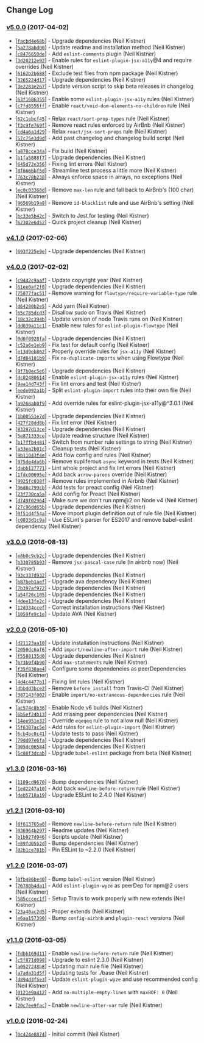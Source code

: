 ## Change Log

### [v5.0.0](https://github.com/wyze/eslint-config-wyze/releases/tag/v5.0.0) (2017-04-02)

* [[`facbd4e68b`](https://github.com/wyze/eslint-config-wyze/commit/facbd4e68b)] - Upgrade dependencies (Neil Kistner)
* [[`5a278abd00`](https://github.com/wyze/eslint-config-wyze/commit/5a278abd00)] - Update readme and installation method (Neil Kistner)
* [[`c8476650de`](https://github.com/wyze/eslint-config-wyze/commit/c8476650de)] - Add `eslint-comments` plugin (Neil Kistner)
* [[`3d20212e92`](https://github.com/wyze/eslint-config-wyze/commit/3d20212e92)] - Enable rules for `eslint-plugin-jsx-a11y`@4 and require overrides (Neil Kistner)
* [[`6162b2b688`](https://github.com/wyze/eslint-config-wyze/commit/6162b2b688)] - Exclude test files from npm package (Neil Kistner)
* [[`3265224d17`](https://github.com/wyze/eslint-config-wyze/commit/3265224d17)] - Upgrade dependencies (Neil Kistner)
* [[`3e2283e267`](https://github.com/wyze/eslint-config-wyze/commit/3e2283e267)] - Update version script to skip beta releases in changelog (Neil Kistner)
* [[`63f1686355`](https://github.com/wyze/eslint-config-wyze/commit/63f1686355)] - Enable some `eslint-plugin-jsx-a11y` rules (Neil Kistner)
* [[`c7fd8556ff`](https://github.com/wyze/eslint-config-wyze/commit/c7fd8556ff)] - Enable `react/void-dom-elements-no-children` rule (Neil Kistner)
* [[`62c1ebcf45`](https://github.com/wyze/eslint-config-wyze/commit/62c1ebcf45)] - Relax `react/sort-prop-types` rule (Neil Kistner)
* [[`f3c9fe769f`](https://github.com/wyze/eslint-config-wyze/commit/f3c9fe769f)] - Remove react rules enforced by AirBnb (Neil Kistner)
* [[`cd4a6a1d29`](https://github.com/wyze/eslint-config-wyze/commit/cd4a6a1d29)] - Relax `react/jsx-sort-props` rule (Neil Kistner)
* [[`57c75e3d9d`](https://github.com/wyze/eslint-config-wyze/commit/57c75e3d9d)] - Add past changelog and changelog build script (Neil Kistner)
* [[`a878cce34a`](https://github.com/wyze/eslint-config-wyze/commit/a878cce34a)] - Fix build (Neil Kistner)
* [[`b1fa5888f7`](https://github.com/wyze/eslint-config-wyze/commit/b1fa5888f7)] - Upgrade dependencies (Neil Kistner)
* [[`645d72e356`](https://github.com/wyze/eslint-config-wyze/commit/645d72e356)] - Fixing lint errors (Neil Kistner)
* [[`8f666bbf5d`](https://github.com/wyze/eslint-config-wyze/commit/8f666bbf5d)] - Streamline test process a little more (Neil Kistner)
* [[`763c78b238`](https://github.com/wyze/eslint-config-wyze/commit/763c78b238)] - Always enforce space in arrays, no exceptions (Neil Kistner)
* [[`ec0c03368d`](https://github.com/wyze/eslint-config-wyze/commit/ec0c03368d)] - Remove `max-len` rule and fall back to AirBnb's (100 char) (Neil Kistner)
* [[`96569b19a8`](https://github.com/wyze/eslint-config-wyze/commit/96569b19a8)] - Remove `id-blacklist` rule and use AirBnb's setting (Neil Kistner)
* [[`bc33e5b42c`](https://github.com/wyze/eslint-config-wyze/commit/bc33e5b42c)] - Switch to Jest for testing (Neil Kistner)
* [[`62302e6d52`](https://github.com/wyze/eslint-config-wyze/commit/62302e6d52)] - Quick project cleanup (Neil Kistner)

### [v4.1.0](https://github.com/wyze/eslint-config-wyze/releases/tag/v4.1.0) (2017-02-06)

* [[`693f225e9e`](https://github.com/wyze/eslint-config-wyze/commit/693f225e9e)] - Upgrade dependencies (Neil Kistner)

### [v4.0.0](https://github.com/wyze/eslint-config-wyze/releases/tag/v4.0.0) (2017-02-02)

* [[`c9442c9aaf`](https://github.com/wyze/eslint-config-wyze/commit/c9442c9aaf)] - Update copyright year (Neil Kistner)
* [[`61ee0af2f8`](https://github.com/wyze/eslint-config-wyze/commit/61ee0af2f8)] - Upgrade dependencies (Neil Kistner)
* [[`75077fac51`](https://github.com/wyze/eslint-config-wyze/commit/75077fac51)] - Remove warning for `flowtype/require-variable-type` rule (Neil Kistner)
* [[`d64280b2e5`](https://github.com/wyze/eslint-config-wyze/commit/d64280b2e5)] - Add yarn (Neil Kistner)
* [[`65c785dcd3`](https://github.com/wyze/eslint-config-wyze/commit/65c785dcd3)] - Disallow sudo on Travis (Neil Kistner)
* [[`18c32c394b`](https://github.com/wyze/eslint-config-wyze/commit/18c32c394b)] - Update version of node Travis runs on (Neil Kistner)
* [[`dd039a11c1`](https://github.com/wyze/eslint-config-wyze/commit/dd039a11c1)] - Enable new rules for `eslint-plugin-flowtype` (Neil Kistner)
* [[`0d0f0928fa`](https://github.com/wyze/eslint-config-wyze/commit/0d0f0928fa)] - Upgrade dependencies (Neil Kistner)
* [[`c52a6e1eb9`](https://github.com/wyze/eslint-config-wyze/commit/c52a6e1eb9)] - Fix test for default config (Neil Kistner)
* [[`e13d9eb862`](https://github.com/wyze/eslint-config-wyze/commit/e13d9eb862)] - Properly override rules for `jsx-a11y` (Neil Kistner)
* [[`d7d84101b9`](https://github.com/wyze/eslint-config-wyze/commit/d7d84101b9)] - Fix `no-duplicate-imports` when using Flowtype (Neil Kistner)
* [[`9f7b0ec5e6`](https://github.com/wyze/eslint-config-wyze/commit/9f7b0ec5e6)] - Upgrade dependencies (Neil Kistner)
* [[`dc82480614`](https://github.com/wyze/eslint-config-wyze/commit/dc82480614)] - Enable `eslint-plugin-jsx-a11y` rules (Neil Kistner)
* [[`9aa14d743f`](https://github.com/wyze/eslint-config-wyze/commit/9aa14d743f)] - Fix lint errors and test (Neil Kistner)
* [[`eede092a1b`](https://github.com/wyze/eslint-config-wyze/commit/eede092a1b)] - Split `eslint-plugin-import` rules into their own file (Neil Kistner)
* [[`a9268ab0f9`](https://github.com/wyze/eslint-config-wyze/commit/a9268ab0f9)] - Add override rules for eslint-plugin-jsx-a11y@^3.0.1 (Neil Kistner)
* [[`1b00551e7d`](https://github.com/wyze/eslint-config-wyze/commit/1b00551e7d)] - Upgrade dependencies (Neil Kistner)
* [[`427f28dd8b`](https://github.com/wyze/eslint-config-wyze/commit/427f28dd8b)] - Fix lint error (Neil Kistner)
* [[`83287d13ce`](https://github.com/wyze/eslint-config-wyze/commit/83287d13ce)] - Upgrade dependencies (Neil Kistner)
* [[`5e871333ce`](https://github.com/wyze/eslint-config-wyze/commit/5e871333ce)] - Update readme structure (Neil Kistner)
* [[`b17ffb4481`](https://github.com/wyze/eslint-config-wyze/commit/b17ffb4481)] - Switch from number rule settings to string (Neil Kistner)
* [[`a33ea2b01c`](https://github.com/wyze/eslint-config-wyze/commit/a33ea2b01c)] - Cleanup tests (Neil Kistner)
* [[`9b11043f4e`](https://github.com/wyze/eslint-config-wyze/commit/9b11043f4e)] - Add flow config and rules (Neil Kistner)
* [[`975de4da6b`](https://github.com/wyze/eslint-config-wyze/commit/975de4da6b)] - Remove supliferous `async` keyword in tests (Neil Kistner)
* [[`dabb127771`](https://github.com/wyze/eslint-config-wyze/commit/dabb127771)] - Lint whole project and fix lint errors (Neil Kistner)
* [[`1fdc00695e`](https://github.com/wyze/eslint-config-wyze/commit/1fdc00695e)] - Add back `arrow-parens` override (Neil Kistner)
* [[`9925fc038f`](https://github.com/wyze/eslint-config-wyze/commit/9925fc038f)] - Remove rules implemented in Airbnb (Neil Kistner)
* [[`96d8c799cb`](https://github.com/wyze/eslint-config-wyze/commit/96d8c799cb)] - Add tests for preact config (Neil Kistner)
* [[`23f738ca5a`](https://github.com/wyze/eslint-config-wyze/commit/23f738ca5a)] - Add config for Preact (Neil Kistner)
* [[`d749f02964`](https://github.com/wyze/eslint-config-wyze/commit/d749f02964)] - Make sure we don't run npm@2 on Node v4 (Neil Kistner)
* [[`27c96dd65b`](https://github.com/wyze/eslint-config-wyze/commit/27c96dd65b)] - Upgrade dependencies (Neil Kistner)
* [[`0f51d4f54a`](https://github.com/wyze/eslint-config-wyze/commit/0f51d4f54a)] - Move import plugin definition out of rule file (Neil Kistner)
* [[`c0833d1c9a`](https://github.com/wyze/eslint-config-wyze/commit/c0833d1c9a)] - Use ESLint's parser for ES2017 and remove babel-eslint dependency (Neil Kistner)

### [v3.0.0](https://github.com/wyze/eslint-config-wyze/releases/tag/v3.0.0) (2016-08-13)

* [[`e8b0c9cb2c`](https://github.com/wyze/eslint-config-wyze/commit/e8b0c9cb2c)] - Upgrade dependencies (Neil Kistner)
* [[`b330785b93`](https://github.com/wyze/eslint-config-wyze/commit/b330785b93)] - Remove `jsx-pascal-case` rule (in airbnb now) (Neil Kistner)
* [[`93c337d932`](https://github.com/wyze/eslint-config-wyze/commit/93c337d932)] - Upgrade dependencies (Neil Kistner)
* [[`b87beb1aef`](https://github.com/wyze/eslint-config-wyze/commit/b87beb1aef)] - Upgrade ava dependency (Neil Kistner)
* [[`7b397af972`](https://github.com/wyze/eslint-config-wyze/commit/7b397af972)] - Upgrade dependencies (Neil Kistner)
* [[`a54f26c105`](https://github.com/wyze/eslint-config-wyze/commit/a54f26c105)] - Upgrade dependencies (Neil Kistner)
* [[`4dee13fe2c`](https://github.com/wyze/eslint-config-wyze/commit/4dee13fe2c)] - Upgrade dependencies (Neil Kistner)
* [[`12d334ccef`](https://github.com/wyze/eslint-config-wyze/commit/12d334ccef)] - Correct installation instructions (Neil Kistner)
* [[`1059fe9c1e`](https://github.com/wyze/eslint-config-wyze/commit/1059fe9c1e)] - Update AVA (Neil Kistner)

### [v2.0.0](https://github.com/wyze/eslint-config-wyze/releases/tag/v2.0.0) (2016-05-10)

* [[`d21123aa10`](https://github.com/wyze/eslint-config-wyze/commit/d21123aa10)] - Update installation instructions (Neil Kistner)
* [[`2050dc6af6`](https://github.com/wyze/eslint-config-wyze/commit/2050dc6af6)] - Add `import/newline-after-import` rule (Neil Kistner)
* [[`f5588135d0`](https://github.com/wyze/eslint-config-wyze/commit/f5588135d0)] - Upgrade dependencies (Neil Kistner)
* [[`673b9f4b90`](https://github.com/wyze/eslint-config-wyze/commit/673b9f4b90)] - Add `max-statements` rule (Neil Kistner)
* [[`f35f830ae4`](https://github.com/wyze/eslint-config-wyze/commit/f35f830ae4)] - Configure some dependencies as peerDependencies (Neil Kistner)
* [[`4d4c4477b1`](https://github.com/wyze/eslint-config-wyze/commit/4d4c4477b1)] - Fixing lint rules (Neil Kistner)
* [[`dbbdd3bce2`](https://github.com/wyze/eslint-config-wyze/commit/dbbdd3bce2)] - Remove `before_install` from Travis-CI (Neil Kistner)
* [[`387143f002`](https://github.com/wyze/eslint-config-wyze/commit/387143f002)] - Enable `import/no-extraneous-dependencies` rule (Neil Kistner)
* [[`ac574c8b36`](https://github.com/wyze/eslint-config-wyze/commit/ac574c8b36)] - Enable Node v6 builds (Neil Kistner)
* [[`6b5ef24b13`](https://github.com/wyze/eslint-config-wyze/commit/6b5ef24b13)] - Add missing peer dependencies (Neil Kistner)
* [[`14ee951e32`](https://github.com/wyze/eslint-config-wyze/commit/14ee951e32)] - Override `eqeqeq` rule to not allow null (Neil Kistner)
* [[`5f6387ac5e`](https://github.com/wyze/eslint-config-wyze/commit/5f6387ac5e)] - Add rules for `eslint-plugin-import` (Neil Kistner)
* [[`6cb4bc0c41`](https://github.com/wyze/eslint-config-wyze/commit/6cb4bc0c41)] - Update tests to pass (Neil Kistner)
* [[`79dd97e6fa`](https://github.com/wyze/eslint-config-wyze/commit/79dd97e6fa)] - Upgrade dependencies (Neil Kistner)
* [[`905dc06584`](https://github.com/wyze/eslint-config-wyze/commit/905dc06584)] - Upgrade dependencies (Neil Kistner)
* [[`5c80f3dcab`](https://github.com/wyze/eslint-config-wyze/commit/5c80f3dcab)] - Upgrade `babel-eslint` package from beta (Neil Kistner)

### [v1.3.0](https://github.com/wyze/eslint-config-wyze/releases/tag/v1.3.0) (2016-03-16)

* [[`1189cd9670`](https://github.com/wyze/eslint-config-wyze/commit/1189cd9670)] - Bump dependencies (Neil Kistner)
* [[`1ed2247a10`](https://github.com/wyze/eslint-config-wyze/commit/1ed2247a10)] - Add back `newline-before-return` rule (Neil Kistner)
* [[`deb5718a19`](https://github.com/wyze/eslint-config-wyze/commit/deb5718a19)] - Upgrade ESLint to 2.4.0 (Neil Kistner)

### [v1.2.1](https://github.com/wyze/eslint-config-wyze/releases/tag/v1.2.1) (2016-03-10)

* [[`8f613765a0`](https://github.com/wyze/eslint-config-wyze/commit/8f613765a0)] - Remove `newline-before-return` rule (Neil Kistner)
* [[`036964b297`](https://github.com/wyze/eslint-config-wyze/commit/036964b297)] - Readme updates (Neil Kistner)
* [[`b1b927d946`](https://github.com/wyze/eslint-config-wyze/commit/b1b927d946)] - Scripts update (Neil Kistner)
* [[`e89fd0552d`](https://github.com/wyze/eslint-config-wyze/commit/e89fd0552d)] - Bump dependencies (Neil Kistner)
* [[`02b1ce781b`](https://github.com/wyze/eslint-config-wyze/commit/02b1ce781b)] - Pin ESLint to ~2.2.0 (Neil Kistner)

### [v1.2.0](https://github.com/wyze/eslint-config-wyze/releases/tag/v1.2.0) (2016-03-07)

* [[`0fb486be40`](https://github.com/wyze/eslint-config-wyze/commit/0fb486be40)] - Bump `babel-eslint` version (Neil Kistner)
* [[`76780b4da1`](https://github.com/wyze/eslint-config-wyze/commit/76780b4da1)] - Add `eslint-plugin-wyze` as peerDep for npm@2 users (Neil Kistner)
* [[`585cccec1f`](https://github.com/wyze/eslint-config-wyze/commit/585cccec1f)] - Setup Travis to work properly with new extends (Neil Kistner)
* [[`23a40ac2d5`](https://github.com/wyze/eslint-config-wyze/commit/23a40ac2d5)] - Proper extends (Neil Kistner)
* [[`e6aa157390`](https://github.com/wyze/eslint-config-wyze/commit/e6aa157390)] - Bump `config-airbnb` and `plugin-react` versions (Neil Kistner)

### [v1.1.0](https://github.com/wyze/eslint-config-wyze/releases/tag/v1.1.0) (2016-03-05)

* [[`fdbb169d11`](https://github.com/wyze/eslint-config-wyze/commit/fdbb169d11)] - Enable `newline-before-return` rule (Neil Kistner)
* [[`c5f871d098`](https://github.com/wyze/eslint-config-wyze/commit/c5f871d098)] - Upgrade to eslint 2.3.0 (Neil Kistner)
* [[`a0527248b8`](https://github.com/wyze/eslint-config-wyze/commit/a0527248b8)] - Updating main rule file (Neil Kistner)
* [[`a7ada31d5f`](https://github.com/wyze/eslint-config-wyze/commit/a7ada31d5f)] - Updating tests for ./base (Neil Kistner)
* [[`d894d3f5e3`](https://github.com/wyze/eslint-config-wyze/commit/d894d3f5e3)] - Update `eslint-plugin-wyze` and use recommended config (Neil Kistner)
* [[`0121e9a412`](https://github.com/wyze/eslint-config-wyze/commit/0121e9a412)] - Add `no-multiple-empty-lines` with `maxBOF: 0` (Neil Kistner)
* [[`20c7ee9fac`](https://github.com/wyze/eslint-config-wyze/commit/20c7ee9fac)] - Enable `newline-after-var` rule (Neil Kistner)

### [v1.0.0](https://github.com/wyze/eslint-config-wyze/releases/tag/v1.0.0) (2016-02-24)

* [[`0c424e8874`](https://github.com/wyze/eslint-config-wyze/commit/0c424e8874)] - Initial commit (Neil Kistner)
